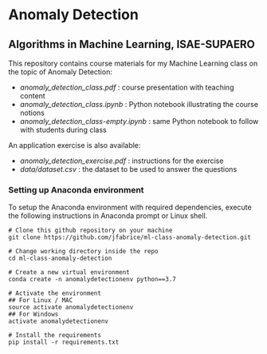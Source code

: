 # Anomaly Detection

## Algorithms in Machine Learning, ISAE-SUPAERO

This repository contains course materials for my Machine Learning class on the topic of Anomaly Detection:
- <em>anomaly_detection_class.pdf</em> : course presentation with teaching content
- <em>anomaly_detection_class.ipynb</em> : Python notebook illustrating the course notions
- <em>anomaly_detection_class-empty.ipynb</em> : same Python notebook to follow with students during class

An application exercise is also available:
- <em>anomaly_detection_exercise.pdf</em> : instructions for the exercise
- <em>data/dataset.csv</em> : the dataset to be used to answer the questions

### Setting up Anaconda environment

To setup the Anaconda environment with required dependencies, execute the following instructions in Anaconda prompt or Linux shell.

```shell
# Clone this github repository on your machine
git clone https://github.com/jfabrice/ml-class-anomaly-detection.git

# Change working directory inside the repo
cd ml-class-anomaly-detection

# Create a new virtual environment
conda create -n anomalydetectionenv python==3.7

# Activate the environment
## For Linux / MAC
source activate anomalydetectionenv
## For Windows
activate anomalydetectionenv

# Install the requirements
pip install -r requirements.txt
```
